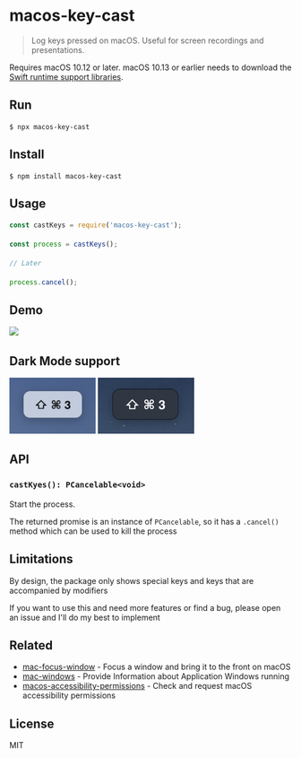 # macos-key-cast

> Log keys pressed on macOS. Useful for screen recordings and presentations.

Requires macOS 10.12 or later. macOS 10.13 or earlier needs to download the [Swift runtime support libraries](https://download.developer.apple.com/Developer_Tools/Swift_5_Runtime_Support_for_Command_Line_Tools/Swift_5_Runtime_Support_for_Command_Line_Tools.dmg).

## Run

```
$ npx macos-key-cast
```

## Install

```
$ npm install macos-key-cast
```

## Usage

```js
const castKeys = require('macos-key-cast');

const process = castKeys();

// Later

process.cancel();
```

## Demo

<img src="media/demo.gif">

## Dark Mode support

<img src="media/light.png" height="100">
<img src="media/dark.png" height="100">

## API

### `castKyes(): PCancelable<void>`

Start the process.

The returned promise is an instance of `PCancelable`, so it has a `.cancel()` method which can be used to kill the process

## Limitations

By design, the package only shows special keys and keys that are accompanied by modifiers

If you want to use this and need more features or find a bug, please open an issue and I'll do my best to implement

## Related

- [mac-focus-window](https://github.com/karaggeorge/mac-focus-window) - Focus a window and bring it to the front on macOS
- [mac-windows](https://github.com/karaggeorge/mac-windows) - Provide Information about Application Windows running
- [macos-accessibility-permissions](https://github.com/karaggeorge/macos-accessibility-permissions) - Check and request macOS accessibility permissions

## License

MIT